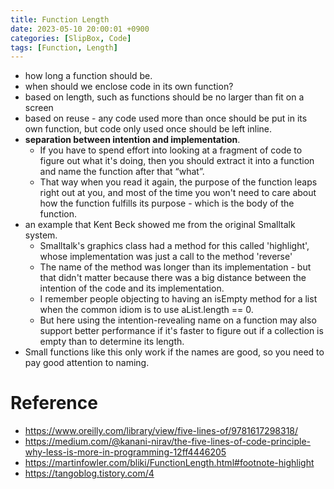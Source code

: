 ```yaml
---
title: Function Length
date: 2023-05-10 20:00:01 +0900
categories: [SlipBox, Code]
tags: [Function, Length]
---
```


- how long a function should be.
- when should we enclose code in its own function?
- based on length, such as functions should be no larger than fit on a screen
- based on reuse - any code used more than once should be put in its own function, but code only used once should be left inline.
- **separation between intention and implementation**.
    - If you have to spend effort into looking at a fragment of code to figure out what it's doing, then you should extract it into a function and name the function after that “what”.
    - That way when you read it again, the purpose of the function leaps right out at you, and most of the time you won't need to care about how the function fulfills its purpose - which is the body of the function.
- an example that Kent Beck showed me from the original Smalltalk system.
    - Smalltalk's graphics class had a method for this called 'highlight', whose implementation was just a call to the method 'reverse'
    - The name of the method was longer than its implementation - but that didn't matter because there was a big distance between the intention of the code and its implementation.
    - I remember people objecting to having an isEmpty method for a list when the common idiom is to use aList.length == 0. 
    - But here using the intention-revealing name on a function may also support better performance if it's faster to figure out if a collection is empty than to determine its length.
- Small functions like this only work if the names are good, so you need to pay good attention to naming.

# Reference
- https://www.oreilly.com/library/view/five-lines-of/9781617298318/
- https://medium.com/@kanani-nirav/the-five-lines-of-code-principle-why-less-is-more-in-programming-12ff4446205
- https://martinfowler.com/bliki/FunctionLength.html#footnote-highlight
- https://tangoblog.tistory.com/4